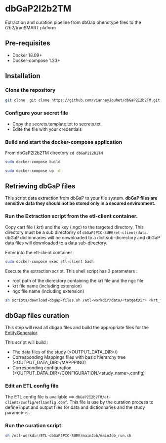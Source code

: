 # dbGaP2I2b2TM
Extraction and curation pipeline from dbGap phenotype files to the i2b2/tranSMART plaform

## Pre-requisites
  * Docker 18.09+
  * Docker-compose 1.23+
  
## Installation

### Clone the repository
```bash 
git clone  git clone https://github.com/vianneyJouhet/dbGaP2I2b2TM.git
```
### Configure your secret file
  * Copy the secrets.template.txt to secrets.txt
  * Edite the file with your credentials


### Build and start the docker-compose application
From dbGaP2I2b2TM directory ```cd dbGaP2I2b2TM```
```bash 
sudo docker-compose build
```
```bash 
sudo docker-compose up -d
```

## Retrieving dbGaP files
This script data extraction from dbGaP to your file system. **dbGaP files are sensitive data they should not be stored 
only in a secured environment.**


### Run the Extraction script from the etl-client container.
Copy cart file (.krt) and the key (.ngc) to the targeted directory. This directory must be a sub directoriry of ```dbGaP2PIC-SURE/et-client/data```. dbGaP dictionnaries will be downloaded to a dict sub-dicrectory and dbGaP data files will downloaded to a data sub-directory.

Enter into the etl-client container :
```bash 
sudo docker-compose exec etl-client bash
```
Execute the extraction script. This shell script has 3 parameters :
 * root path of the dicrectory containing the krt file and the ngc file.
 * krt file name (including extension)
 * ngc file name (including extension)

```bash
sh scripts/download-dbgap-files.sh /etl-workdir/data/<tatgetDir> <krt_filename> <key_filename>
```

## dbGap files curation
This step will read all dbgap files and build the appropriate files for the [EntityGenerator](https://github.com/hms-dbmi/ETLToolSuite-EntityGenerator).

This script will build :
 * The data files of the study (<OUTPUT_DATA_DIR>/)
 * Corresponding Mappings files with basic hierarchy tree (<OUTPUT_DATA_DIR>/MAPPPING)
 * Corresponding configuration (<OUTPUT_DATA_DIR>/CONFIGURATION/<study_name>.config)
 

### Edit an ETL config  file 

The ETL config file is available ==>  ```dbGaP2I2b2TM/et-client/config/etlConfig.conf```. This file is use by the curation process to define input and output files for data and dictionnaries and the study parameters.

### Run the curation script

```bash
sh /etl-workdir/ETL-dbGaP2PIC-SURE/mainJob/mainJob_run.sh
```


